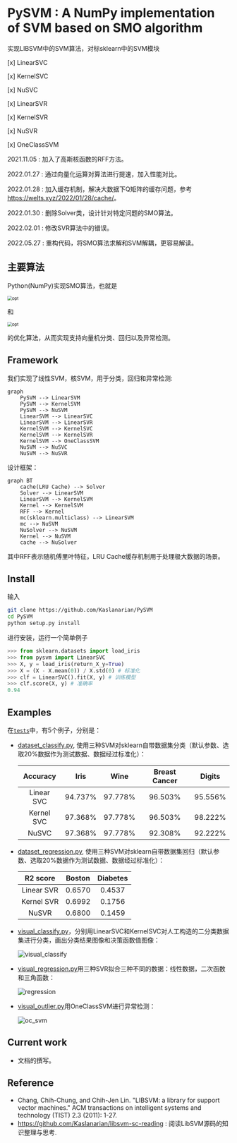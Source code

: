 # PySVM : A NumPy implementation of SVM based on SMO algorithm

实现LIBSVM中的SVM算法，对标sklearn中的SVM模块

[x] LinearSVC

[x] KernelSVC

[x] NuSVC

[x] LinearSVR

[x] KernelSVR

[x] NuSVR

[x] OneClassSVM

2021.11.05 : 加入了高斯核函数的RFF方法。

2022.01.27 : 通过向量化运算对算法进行提速，加入性能对比。

2022.01.28 : 加入缓存机制，解决大数据下Q矩阵的缓存问题，参考<https://welts.xyz/2022/01/28/cache/>。

2022.01.30 : 删除Solver类，设计针对特定问题的SMO算法。

2022.02.01 : 修改SVR算法中的错误。

2022.05.27 : 重构代码，将SMO算法求解和SVM解耦，更容易解读。

## 主要算法

Python(NumPy)实现SMO算法，也就是

<img src="src/formula.png" alt="opt" style="zoom:67%;" />

和

<img src="src/nu-formula.png" alt="opt" style="zoom:67%;" />

的优化算法，从而实现支持向量机分类、回归以及异常检测。

## Framework

我们实现了线性SVM，核SVM，用于分类，回归和异常检测:

```mermaid
graph 
	PySVM --> LinearSVM
	PySVM --> KernelSVM
	PySVM --> NuSVM
	LinearSVM --> LinearSVC
	LinearSVM --> LinearSVR
	KernelSVM --> KernelSVC
	KernelSVM --> KernelSVR
	KernelSVM --> OneClassSVM
	NuSVM --> NuSVC
	NuSVM --> NuSVR
```

设计框架：

```mermaid
graph BT
	cache(LRU Cache) --> Solver
	Solver --> LinearSVM
	LinearSVM --> KernelSVM
	Kernel --> KernelSVM
	RFF --> Kernel
	mc(sklearn.multiclass) --> LinearSVM
	mc --> NuSVM
	NuSolver --> NuSVM
	Kernel --> NuSVM
	cache --> NuSolver
```

其中RFF表示随机傅里叶特征，LRU Cache缓存机制用于处理极大数据的场景。

## Install

输入

```bash
git clone https://github.com/Kaslanarian/PySVM
cd PySVM
python setup.py install
```

进行安装，运行一个简单例子

```python
>>> from sklearn.datasets import load_iris
>>> from pysvm import LinearSVC
>>> X, y = load_iris(return_X_y=True)
>>> X = (X - X.mean(0)) / X.std(0) # 标准化
>>> clf = LinearSVC().fit(X, y) # 训练模型
>>> clf.score(X, y) # 准确率
0.94
```

## Examples

在[`tests`](./tests)中，有5个例子，分别是：

- [dataset_classify.py](./tests/dataset_classify.py), 使用三种SVM对sklearn自带数据集分类（默认参数、选取20%数据作为测试数据、数据经过标准化）：

    |  Accuracy  |  Iris   |  Wine   | Breast Cancer | Digits  |
    | :--------: | :-----: | :-----: | :-----------: | :-----: |
    | Linear SVC | 94.737% | 97.778% |    96.503%    | 95.556% |
    | Kernel SVC | 97.368% | 97.778% |    96.503%    | 98.222% |
    |   NuSVC    | 97.368% | 97.778% |    92.308%    | 92.222% |

- [dataset_regression.py](./tests/dataset_regression.py), 使用三种SVM对sklearn自带数据集回归（默认参数、选取20%数据作为测试数据、数据经过标准化）：

    |  R2 score  | Boston | Diabetes |
    | :--------: | :----: | :------: |
    | Linear SVR | 0.6570 |  0.4537  |
    | Kernel SVR | 0.6992 |  0.1756  |
    |   NuSVR    | 0.6800 |  0.1459  |

- [visual_classify.py](./tests/visual_classify.py)，分别用LinearSVC和KernelSVC对人工构造的二分类数据集进行分类，画出分类结果图像和决策函数值图像：
  
  ![visual_classify](./src/visual_classify.png)

- [visual_regression.py](./tests/visual_regression.py)用三种SVR拟合三种不同的数据：线性数据，二次函数和三角函数：

  ![regression](src/visual_regression.png)

- [visual_outlier.py](./tests/visual_outlier.py)用OneClassSVM进行异常检测：

  ![oc_svm](src/oc_svm.png)

## Current work

- 文档的撰写。

## Reference

- Chang, Chih-Chung, and Chih-Jen Lin. "LIBSVM: a library for support vector machines." ACM transactions on intelligent systems and technology (TIST) 2.3 (2011): 1-27.
- https://github.com/Kaslanarian/libsvm-sc-reading : 阅读LibSVM源码的知识整理与思考.

